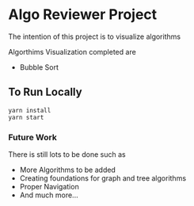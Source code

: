 # Algo Reviewer Project

The intention of this project is to visualize algorithms

Algorthims Visualization completed are
- Bubble Sort

## To Run Locally
```
yarn install
yarn start
```

### Future Work
There is still lots to be done such as 
- More Algorithms to be added
- Creating foundations for graph and tree algorithms
- Proper Navigation
- And much more...